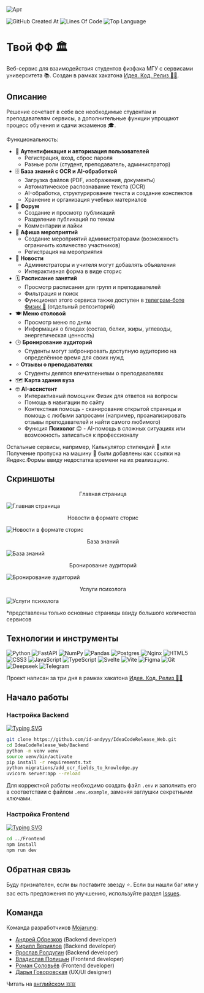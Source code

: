![Арт](https://i.postimg.cc/MGQBgGjf/art-web.png)

![GitHub Created At](https://img.shields.io/github/created-at/id-andyyy/IdeaCodeRelease_Web?style=flat&color=00247d)
![Lines Of Code](https://tokei.rs/b1/github/id-andyyy/IdeaCodeRelease_Web?style=flat&category=code&color=78a62d)
![Top Language](https://img.shields.io/github/languages/top/id-andyyy/IdeaCodeRelease_Web?style=flat&color=ca4341)

# Твой ФФ&nbsp;&#127963;

Веб-сервис для взаимодействия студентов физфака МГУ с сервисами университета&nbsp;&#128218;. Создан в рамках хакатона [Идея. Код. Релиз&nbsp;&#128104;&#8205;&#128187;](https://codenrock.com/contests/codenrock-idea-code-release).

## Описание

Решение сочетает в себе все необходимые студентам и преподавателям сервисы, а дополнительные функции упрощают процесс обучения и сдачи экзаменов&nbsp;&#127891;.

Функциональность:

- &#128272;&nbsp;**Аутентификация и авторизация пользователей**
    - Регистрация, вход, сброс пароля
    - Разные роли (студент, преподаватель, администратор)
- &#128452;&nbsp;**База знаний с OCR и AI-обработкой**
  - Загрузка файлов (PDF, изображения, документы)
  - Автоматическое распознавание текста (OCR)
  - AI-обработка, структурирование текста и создание конспектов
  - Хранение и организация учебных материалов
- &#128172;&nbsp;**Форум**
  - Создание и просмотр публикаций
  - Разделение публикаций по темам
  - Комментарии и лайки
- &#127881;&nbsp;**Афиша мероприятий**
    - Создание мероприятий администраторами (возможность ограничить количество участников)
    - Регистрация на мероприятия
- &#128240;&nbsp;**Новости**
    - Администраторы и учителя могут добавлять объявления
    - Интерактивная форма в виде сторис
- &#128467;&nbsp;**Расписание занятий**
  - Просмотр расписания для групп и преподавателей
  - Фильтрация и поиск
  - Функционал этого сервиса также доступен в [телеграм-боте Физик&nbsp;&#129302;](https://github.com/id-andyyy/IdeaCodeRelease_Bot) (отдельный репозиторий)
- &#127869;&nbsp;**Меню столовой**
  - Просмотр меню по дням
  - Информация о блюдах (состав, белки, жиры, углеводы, энергетическая ценность)
- &#128338;&nbsp;**Бронирование аудиторий**
    - Студенты могут забронировать доступную аудиторию на определённое время для своих нужд
- &#11088;&nbsp;**Отзывы о преподавателях**
    - Студенты делятся впечатлениями о преподавателях
- &#128506;&nbsp;**Карта здания вуза**
- &#129299;&nbsp;**AI-ассистент**
  - Интерактивный помощник Физик для ответов на вопросы
  - Помощь в навигации по сайту
  - Контекстная помощь - сканирование открытой страницы и помощь с любыми запросами (например, проанализировать отзывы преподавателей и найти самого любимого)
  - Функция **Психолог**&nbsp;&#128524; - AI-помощь в сложных ситуациях или возможность записаться к профессионалу

Остальные сервисы, например, Калькулятор стипендий&nbsp;&#129518; или Получение пропуска на машину&nbsp;&#128663; были добавлены как ссылки на Яндекс.Формы ввиду недостатка времени на их реализацию.

## Скриншоты

<p align="center">Главная страница</p>

![Главная страница](https://i.postimg.cc/pdfQcB7n/1.png)

<p align="center">Новости в формате сторис</p>

![Новости в формате сторис](https://i.postimg.cc/QNy7bPty/2.png)

<p align="center">База знаний</p>

![База знаний](https://i.postimg.cc/X7BCD8B7/3.png)

<p align="center">Бронирование аудиторий</p>

![Бронирование аудиторий](https://i.postimg.cc/Zq4vnz7C/4.png)

<p align="center">Услуги психолога</p>

![Услуги психолога](https://i.postimg.cc/d1Sh5kqy/6.png)


*представлены только основные страницы ввиду большого количества сервисов


## Технологии и инструменты

![Python](https://img.shields.io/badge/python-3670A0?style=for-the-badge&logo=python&logoColor=ffffff)
![FastAPI](https://img.shields.io/badge/FastAPI-005571?style=for-the-badge&logo=fastapi&color=009485&logoColor=white)
![NumPy](https://img.shields.io/badge/numpy-%23013243.svg?style=for-the-badge&logo=numpy&logoColor=white)
![Pandas](https://img.shields.io/badge/pandas-%23150458.svg?style=for-the-badge&logo=pandas&logoColor=white)
![Postgres](https://img.shields.io/badge/postgres-%23316192.svg?style=for-the-badge&logo=postgresql&logoColor=white)
![Nginx](https://img.shields.io/badge/nginx-%23009639.svg?style=for-the-badge&logo=nginx&logoColor=white)
![HTML5](https://img.shields.io/badge/html-%23E34F26.svg?style=for-the-badge&logo=html5&logoColor=white)
![CSS3](https://img.shields.io/badge/css-%231572B6.svg?style=for-the-badge&logo=css3&logoColor=white)
![JavaScript](https://img.shields.io/badge/javascript-%23323330.svg?style=for-the-badge&logo=javascript&logoColor=white&color=yellow)
![TypeScript](https://img.shields.io/badge/typescript-%23007ACC.svg?style=for-the-badge&logo=typescript&logoColor=white)
![Svelte](https://img.shields.io/badge/svelte-%23f1413d.svg?style=for-the-badge&logo=svelte&logoColor=white)
![Vite](https://img.shields.io/badge/vite-%23646CFF.svg?style=for-the-badge&logo=vite&logoColor=white)
![Figma](https://img.shields.io/badge/figma-%23F24E1E.svg?style=for-the-badge&logo=figma&logoColor=white&color=#6CeA8C)
![Git](https://img.shields.io/badge/git-%23F05033.svg?style=for-the-badge&logo=git&logoColor=white&color=f14e32)
![Deepseek](https://img.shields.io/badge/Deepseek-%23F24E1E.svg?style=for-the-badge&logoColor=white&color=4d6bfe)
![Telegram](https://img.shields.io/badge/Telegram-2CA5E0?style=for-the-badge&logo=telegram&logoColor=white)

Проект написан за три дня в рамках хакатона [Идея. Код. Релиз&nbsp;&#128104;&#8205;&#128187;](https://codenrock.com/contests/codenrock-idea-code-release)

## Начало работы

### Настройка Backend

[![Typing SVG](https://readme-typing-svg.herokuapp.com?font=Fira+Code&duration=2500&color=F7F7F7&background=000000&multiline=true&width=800&height=185&lines=%25+git+clone+https%3A%2F%2Fgithub.com%2Fid-andyyy%2FIdeaCodeRelease_Web.git;%25+cd+IdeaCodeRelease_Web%2FBackend;%25+python+-m+venv+venv;%25+source+venv%2Fbin%2Factivate;%25+pip+install+-r+requirements.txt;%25+python+migrations%2Fadd_ocr_fields_to_knowledge.py;%25+uvicorn+server%3Aapp+--reload)](https://git.io/typing-svg)

```sh
git clone https://github.com/id-andyyy/IdeaCodeRelease_Web.git
cd IdeaCodeRelease_Web/Backend
python -m venv venv
source venv/bin/activate
pip install -r requirements.txt
python migrations/add_ocr_fields_to_knowledge.py
uvicorn server:app --reload
```

Для корректной работы необходимо создать файл `.env` и заполнить его в соответствии с файлом `.env.example`, заменяя заглушки секретными ключами.

### Настройка Frontend

[![Typing SVG](https://readme-typing-svg.herokuapp.com?font=Fira+Code&duration=2500&color=F7F7F7&background=000000&multiline=true&width=500&height=90&lines=%25+cd+..%2FFrontend;%25+npm+install;%25+npm+run+dev)](https://git.io/typing-svg)

```sh
cd ../Frontend
npm install
npm run dev
```

## Обратная связь

Буду признателен, если вы поставите звезду&nbsp;&#11088;. Если вы нашли баг или у вас есть предложения по улучшению, используйте раздел [Issues](https://github.com/id-andyyy/IdeaCodeRelease_Web/issues).

## Команда

Команда разработчиков [Mojarung](https://t.me/mojarung):

- [Андрей Обрезков](https://github.com/id-andyyy) (Backend developer)
- [Кирилл Вериялов](https://github.com/verikirill) (Backend developer)
- [Ярослав Ролдугин](https://github.com/Felicuss) (Backend developer)
- [Владислав Полицын](https://github.com/wasbyy) (Frontend developer)
- [Роман Соловьёв](https://github.com/Fors1ksx) (Frontend developer)
- [Дарья Говоровская](https://t.me/daryagovor) (UX/UI designer)

Читать на [английском&nbsp;&#127468;&#127463;](README.md)
